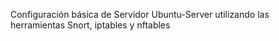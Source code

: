 Configuración básica de Servidor Ubuntu-Server utilizando las herramientas Snort, iptables y nftables
